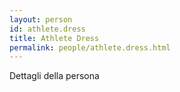 ```yaml
---
layout: person
id: athlete.dress
title: Athlete Dress
permalink: people/athlete.dress.html
---
```


Dettagli della persona